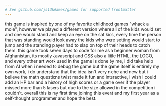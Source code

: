 ```yaml
---
# See github.com/js13kGames/games for supported frontmatter
---
```

this game is inspired by one of my favorite childhood games "whack a mole", however we played a different version where all of the kids would set and one would stand and keep an eye on the sat kids, every time the person that was standing would look away the kids who were setting would start to jump and the standing player had to slap on top of their heads to catch them.
this game took seven days to code for me as a beginner woman from Afghanistan, its mostly Javascript and CSS also a little HTML, the LOGO, and every other art work used in the game is done by me, i did take help from AI when i needed to debug the game but the game itself is entirely my own work, i do understand that the idea isn't very niche and new but i believe the math questions twist made it fun and interactive, i wish i could add an HP bar and a history of high scores or a game over if the player missed more than 5 lasers but due to the size allowed in the competition i couldn't.
overall this is my first time joining this event and my first year as a self-thought programmer and hope the best.